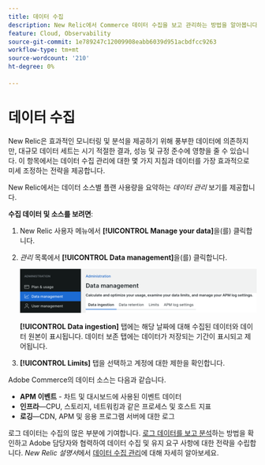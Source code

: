 ```yaml
---
title: 데이터 수집
description: New Relic에서 Commerce 데이터 수집을 보고 관리하는 방법을 알아봅니다.
feature: Cloud, Observability
source-git-commit: 1e789247c12009908eabb6039d951acbdfcc9263
workflow-type: tm+mt
source-wordcount: '210'
ht-degree: 0%

---
```


# 데이터 수집

New Relic은 효과적인 모니터링 및 분석을 제공하기 위해 풍부한 데이터에 의존하지만, 대규모 데이터 세트는 시기 적절한 결과, 성능 및 규정 준수에 영향을 줄 수 있습니다. 이 항목에서는 데이터 수집 관리에 대한 몇 가지 지침과 데이터를 가장 효과적으로 미세 조정하는 전략을 제공합니다.

New Relic에서는 데이터 소스별 플랜 사용량을 요약하는 _데이터 관리_ 보기를 제공합니다.

**수집 데이터 및 소스를 보려면**:

1. New Relic 사용자 메뉴에서 **[!UICONTROL Manage your data]**&#x200B;을(를) 클릭합니다.
1. _관리_ 목록에서 **[!UICONTROL Data management]**&#x200B;을(를) 클릭합니다.

   ![데이터 관리](../../assets/new-relic/data-ingestion.png)

   **[!UICONTROL Data ingestion]** 탭에는 해당 날짜에 대해 수집된 데이터와 데이터 원본이 표시됩니다.
데이터 보존 탭에는 데이터가 저장되는 기간이 표시되고 제어됩니다.

1. **[!UICONTROL Limits]** 탭을 선택하고 계정에 대한 제한을 확인합니다.

Adobe Commerce의 데이터 소스는 다음과 같습니다.

- **APM 이벤트** - 차트 및 대시보드에 사용된 이벤트 데이터
- **인프라**—CPU, 스토리지, 네트워킹과 같은 프로세스 및 호스트 지표
- **로깅**—CDN, APM 및 응용 프로그램 서버에 대한 로그

로그 데이터는 수집의 많은 부분에 기여합니다. [로그 데이터를 보고 분석](log-management.md#view-and-analyze-log-data)하는 방법을 확인하고 Adobe 담당자와 협력하여 데이터 수집 및 유지 요구 사항에 대한 전략을 수립합니다. _New Relic 설명서_&#x200B;에서 [데이터 수집 관리](https://docs.newrelic.com/docs/data-apis/manage-data/manage-data-coming-new-relic/)에 대해 자세히 알아보세요.
